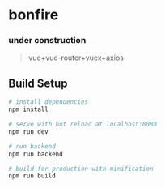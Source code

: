 # bonfire

### under construction

> vue+vue-router+vuex+axios

## Build Setup

``` bash
# install dependencies
npm install

# serve with hot reload at localhost:8080
npm run dev

# run backend
npm run backend

# build for production with minification
npm run build
```
